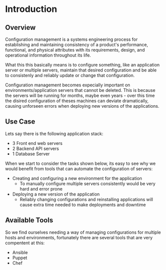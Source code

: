# Introduction
## Overview
Configuration management is a systems engineering process for establishing and maintaining consistency of a product's performance, functional, and physical attributes with its requirements, design, and operational information throughout its life.

What this this basically means is to configure something, like an application server or multiple servers, maintain that desired configuration and be able to consistenly and reliably update or change that configuration.

Configuration management becomes expecially important on environments/application servers that cannot be deleted.
This is because the servers will be running for months, maybe even years - over this time the disired configuration of theses machines can deviate dramatically, causing unforseen errors when deploying new versions of the applications.

## Use Case
Lets say there is the following application stack:
- 3 Front end web servers
- 2 Backend API servers
- 1 Database Server

When we start to consider the tasks shown below, its easy to see why we would benefit from tools that can automate the configuration of servers:
- Creating and configuring a new environment for the application
    - To manually configure multiple servers consistently would be very hard and error prone
- Deploying a new version of the application
    - Reliably changing configurations and reinstalling applications will cause extra time needed to make deployments and downtime

## Available Tools
So we find ourselves needing a way of managing configurations for multiple hosts and environments, fortunately there are several tools that are very compentent at this:
- Ansible
- Puppet
- Chef
